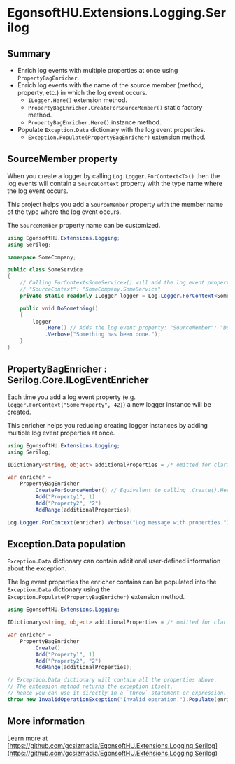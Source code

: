 ﻿# EgonsoftHU.Extensions.Logging.Serilog

## Summary

- Enrich log events with multiple properties at once using `PropertyBagEnricher`.
- Enrich log events with the name of the source member (method, property, etc.) in which the log event occurs.
  - `ILogger.Here()` extension method.
  - `PropertyBagEnricher.CreateForSourceMember()` static factory method.
  - `PropertyBagEnricher.Here()` instance method.
- Populate `Exception.Data` dictionary with the log event properties.
  - `Exception.Populate(PropertyBagEnricher)` extension method.

## SourceMember property

When you create a logger by calling `Log.Logger.ForContext<T>()` then the log events will contain a
`SourceContext` property with the type name where the log event occurs.

This project helps you add a `SourceMember` property with the member name of the type where the log event occurs.

The `SourceMember` property name can be customized.

```csharp
using EgonsoftHU.Extensions.Logging;
using Serilog;

namespace SomeCompany;

public class SomeService
{
    // Calling ForContext<SomeService>() will add the log event property below:
    // "SourceContext": "SomeCompany.SomeService"
    private static readonly ILogger logger = Log.Logger.ForContext<SomeService>();

    public void DoSomething()
    {
        logger
            .Here() // Adds the log event property: "SourceMember": "DoSomething"
            .Verbose("Something has been done.");
    }
}
```

## PropertyBagEnricher : Serilog.Core.ILogEventEnricher

Each time you add a log event property (e.g. `logger.ForContext("SomeProperty", 42)`) a new logger instance will be created.

This enricher helps you reducing creating logger instances by adding multiple log event properties at once.

```csharp
using EgonsoftHU.Extensions.Logging;
using Serilog;

IDictionary<string, object> additionalProperties = /* omitted for clarity */

var enricher =
    PropertyBagEnricher
        .CreateForSourceMember() // Equivalent to calling .Create().Here()
        .Add("Property1", 1)
        .Add("Property2", "2")
        .AddRange(additionalProperties);

Log.Logger.ForContext(enricher).Verbose("Log message with properties.");
```

## Exception.Data population

`Exception.Data` dictionary can contain additional user-defined information about the exception.

The log event properties the enricher contains can be populated into the `Exception.Data` dictionary using the `Exception.Populate(PropertyBagEnricher)` extension method.

```csharp
using EgonsoftHU.Extensions.Logging;

IDictionary<string, object> additionalProperties = /* omitted for clarity */

var enricher =
    PropertyBagEnricher
        .Create()
        .Add("Property1", 1)
        .Add("Property2", "2")
        .AddRange(additionalProperties);

// Exception.Data dictionary will contain all the properties above.
// The extension method returns the exception itself,
// hence you can use it directly in a `throw` statement or expression.
throw new InvalidOperationException("Invalid operation.").Populate(enricher);
```

## More information

Learn more at [https://github.com/gcsizmadia/EgonsoftHU.Extensions.Logging.Serilog](https://github.com/gcsizmadia/EgonsoftHU.Extensions.Logging.Serilog)
